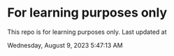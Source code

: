 # For learning purposes only
This repo is for learning purposes only.
Last updated at

Wednesday, August 9, 2023 5:47:13 AM

